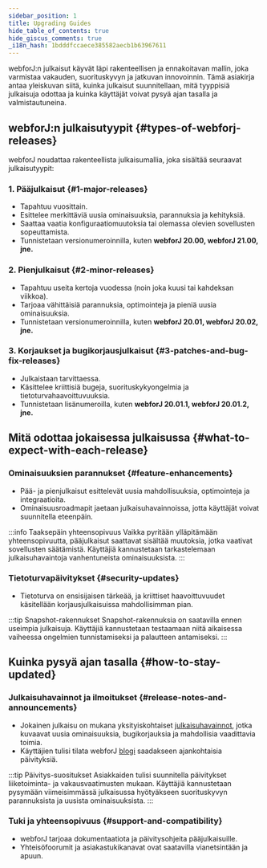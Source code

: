 ```yaml
---
sidebar_position: 1
title: Upgrading Guides
hide_table_of_contents: true
hide_giscus_comments: true
_i18n_hash: 1bdddfccaece385582aecb1b63967611
---
```

<Head>
  <style>{`
  .container {
    max-width: 65em !important;
  }
  `}</style>
</Head>

webforJ:n julkaisut käyvät läpi rakenteellisen ja ennakoitavan mallin, joka varmistaa vakauden, suorituskyvyn ja jatkuvan innovoinnin. Tämä asiakirja antaa yleiskuvan siitä, kuinka julkaisut suunnitellaan, mitä tyyppisiä julkaisuja odottaa ja kuinka käyttäjät voivat pysyä ajan tasalla ja valmistautuneina.

## webforJ:n julkaisutyypit {#types-of-webforj-releases}

webforJ noudattaa rakenteellista julkaisumallia, joka sisältää seuraavat julkaisutyypit:

### 1. Pääjulkaisut {#1-major-releases}
- Tapahtuu vuosittain.
- Esittelee merkittäviä uusia ominaisuuksia, parannuksia ja kehityksiä.
- Saattaa vaatia konfiguraatiomuutoksia tai olemassa olevien sovellusten sopeuttamista.
- Tunnistetaan versionumeroinnilla, kuten **webforJ 20.00, webforJ 21.00, jne.**

### 2. Pienjulkaisut {#2-minor-releases}
- Tapahtuu useita kertoja vuodessa (noin joka kuusi tai kahdeksan viikkoa).
- Tarjoaa vähittäisiä parannuksia, optimointeja ja pieniä uusia ominaisuuksia.
- Tunnistetaan versionumeroinnilla, kuten **webforJ 20.01, webforJ 20.02, jne.**

### 3. Korjaukset ja bugikorjausjulkaisut {#3-patches-and-bug-fix-releases}
- Julkaistaan tarvittaessa.
- Käsittelee kriittisiä bugeja, suorituskykyongelmia ja tietoturvahaavoittuvuuksia.
- Tunnistetaan lisänumeroilla, kuten **webforJ 20.01.1, webforJ 20.01.2, jne.**

## Mitä odottaa jokaisessa julkaisussa {#what-to-expect-with-each-release}

### Ominaisuuksien parannukset {#feature-enhancements}
- Pää- ja pienjulkaisut esittelevät uusia mahdollisuuksia, optimointeja ja integraatioita.
- Ominaisuusroadmapit jaetaan julkaisuhavainnoissa, jotta käyttäjät voivat suunnitella eteenpäin.

:::info Taaksepäin yhteensopivuus
Vaikka pyritään ylläpitämään yhteensopivuutta, pääjulkaisut saattavat sisältää muutoksia, jotka vaativat sovellusten säätämistä. Käyttäjiä kannustetaan tarkastelemaan julkaisuhavaintoja vanhentuneista ominaisuuksista.
:::

### Tietoturvapäivitykset {#security-updates}
- Tietoturva on ensisijaisen tärkeää, ja kriittiset haavoittuvuudet käsitellään korjausjulkaisuissa mahdollisimman pian.

:::tip Snapshot-rakennukset
Snapshot-rakennuksia on saatavilla ennen useimpia julkaisuja. Käyttäjiä kannustetaan testaamaan niitä aikaisessa vaiheessa ongelmien tunnistamiseksi ja palautteen antamiseksi.
:::

## Kuinka pysyä ajan tasalla {#how-to-stay-updated}

### Julkaisuhavainnot ja ilmoitukset {#release-notes-and-announcements}
- Jokainen julkaisu on mukana yksityiskohtaiset [julkaisuhavainnot](https://github.com/webforj/webforj/releases), jotka kuvaavat uusia ominaisuuksia, bugikorjauksia ja mahdollisia vaadittavia toimia.
- Käyttäjien tulisi tilata webforJ [blogi](../../blog) saadakseen ajankohtaisia päivityksiä.

:::tip Päivitys-suositukset
Asiakkaiden tulisi suunnitella päivitykset liiketoiminta- ja vakausvaatimusten mukaan. Käyttäjiä kannustetaan pysymään viimeisimmässä julkaisussa hyötyäkseen suorituskyvyn parannuksista ja uusista ominaisuuksista.
:::

### Tuki ja yhteensopivuus {#support-and-compatibility}
- webforJ tarjoaa dokumentaatiota ja päivitysohjeita pääjulkaisuille.
- Yhteisöfoorumit ja asiakastukikanavat ovat saatavilla vianetsintään ja apuun.

<DocCardList className="topics-section" />
